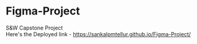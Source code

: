 # Figma-Project
S&amp;W Capstone Project <br>
Here's the Deployed link - https://sankalpmtellur.github.io/Figma-Project/
